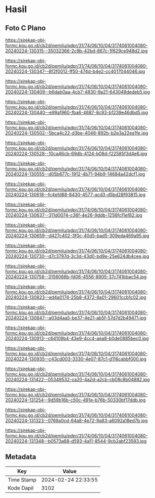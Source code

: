 # Hasil

## Foto C Plano

https://sirekap-obj-formc.kpu.go.id/cb2d/pemilu/pdpr/31/74/06/10/04/3174061004080-20240224-130315--35032366-2c9b-42bd-867c-1f629ce948d2.jpg

https://sirekap-obj-formc.kpu.go.id/cb2d/pemilu/pdpr/31/74/06/10/04/3174061004080-20240224-130347--8f2f0012-ff50-474d-b4e2-cc4017044046.jpg

https://sirekap-obj-formc.kpu.go.id/cb2d/pemilu/pdpr/31/74/06/10/04/3174061004080-20240224-130409--b6dab0aa-4cb7-4830-9a21-643049dedeb5.jpg

https://sirekap-obj-formc.kpu.go.id/cb2d/pemilu/pdpr/31/74/06/10/04/3174061004080-20240224-130440--e99a1960-fba6-4687-8c93-b1239e46dbd5.jpg

https://sirekap-obj-formc.kpu.go.id/cb2d/pemilu/pdpr/31/74/06/10/04/3174061004080-20240224-130502--5bca4c22-d3be-4046-892b-b2e3a22ee1fe.jpg

https://sirekap-obj-formc.kpu.go.id/cb2d/pemilu/pdpr/31/74/06/10/04/3174061004080-20240224-130528--10ca46cb-69db-4124-b08d-f22585f3d4e6.jpg

https://sirekap-obj-formc.kpu.go.id/cb2d/pemilu/pdpr/31/74/06/10/04/3174061004080-20240224-130555--d05b677c-1912-4b71-94b9-14684a42dcf1.jpg

https://sirekap-obj-formc.kpu.go.id/cb2d/pemilu/pdpr/31/74/06/10/04/3174061004080-20240224-130618--fc4efd88-8430-4577-acd3-d5bd28f93815.jpg

https://sirekap-obj-formc.kpu.go.id/cb2d/pemilu/pdpr/31/74/06/10/04/3174061004080-20240224-130637--311d0074-c36f-4e26-9ddb-1256fcf1ef82.jpg

https://sirekap-obj-formc.kpu.go.id/cb2d/pemilu/pdpr/31/74/06/10/04/3174061004080-20240224-130659--d427c402-3f0c-40d5-bad5-309eda469a95.jpg

https://sirekap-obj-formc.kpu.go.id/cb2d/pemilu/pdpr/31/74/06/10/04/3174061004080-20240224-130730--d7c3797d-3c3d-43d0-bd9e-25e624db4cee.jpg

https://sirekap-obj-formc.kpu.go.id/cb2d/pemilu/pdpr/31/74/06/10/04/3174061004080-20240224-130758--3156068b-fd06-4556-8905-37c741bbac54.jpg

https://sirekap-obj-formc.kpu.go.id/cb2d/pemilu/pdpr/31/74/06/10/04/3174061004080-20240224-130823--ed4a0174-25b8-4372-8a01-29601ccb1c02.jpg

https://sirekap-obj-formc.kpu.go.id/cb2d/pemilu/pdpr/31/74/06/10/04/3174061004080-20240224-130847--a03d4aa5-be37-4e21-ab5f-57d7d2b49471.jpg

https://sirekap-obj-formc.kpu.go.id/cb2d/pemilu/pdpr/31/74/06/10/04/3174061004080-20240224-130913--c64109b4-43e9-4cc4-aea8-b0de0885bec0.jpg

https://sirekap-obj-formc.kpu.go.id/cb2d/pemilu/pdpr/31/74/06/10/04/3174061004080-20240224-130935--c43cd003-3330-4e07-87c1-d116cabbf000.jpg

https://sirekap-obj-formc.kpu.go.id/cb2d/pemilu/pdpr/31/74/06/10/04/3174061004080-20240224-131422--05349532-ca20-4a2d-a2cb-cb08c8b04882.jpg

https://sirekap-obj-formc.kpu.go.id/cb2d/pemilu/pdpr/31/74/06/10/04/3174061004080-20240224-131254--9d59b16b-c50c-491e-b76b-50330bf17ddb.jpg

https://sirekap-obj-formc.kpu.go.id/cb2d/pemilu/pdpr/31/74/06/10/04/3174061004080-20240224-131323--0769a0cd-64a8-4e72-9a83-a6092a18ed7b.jpg

https://sirekap-obj-formc.kpu.go.id/cb2d/pemilu/pdpr/31/74/06/10/04/3174061004080-20240224-131348--b0573a68-d593-4a11-8544-9cb2abf23583.jpg


## Metadata

| Key        | Value               |
| ---------- | ------------------- |
| Time Stamp | 2024-02-24 22:33:55 |
| Kode Dapil | 3102                |



